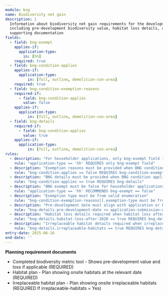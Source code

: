 ```yaml
---
module: bng
name: Biodiversity net gain
description: |
  Information about biodiversity net gain requirements for the development,
  including pre-development biodiversity value, habitat loss details, and
  supporting documentation
fields:
  - field: bng-exempt
    applies-if:
      application-type:
        in: [hh]
    required: true
  - field: bng-condition-applies
    applies-if:
      application-type:
          in: [full, outline, demolition-con-area]
    required: true
  - field: bng-condition-exemption-reasons
    required-if:
      - field: bng-condition-applies
        value: false
    applies-if:
      application-type:
          in: [full, outline, demolition-con-area]
  - field: bng-details
    required-if:
      - field: bng-condition-applies
        value: true
    applies-if:
      application-type:
          in: [full, outline, demolition-con-area]
rules:
  - description: "For householder applications, only bng-exempt field is required"
    rule: "application-type == 'hh' REQUIRES only bng-exempt field"
  - description: "Exemption reasons must be provided when BNG condition does not apply"
    rule: "bng-condition-applies == false REQUIRES bng-condition-exemption-reasons.length >= 1"
  - description: "BNG details must be provided when BNG condition applies"
    rule: "bng-condition-applies == true REQUIRES bng-details"
  - description: "BNG exempt must be false for householder applications (confirming exemption)"
    rule: "application-type == 'hh' RECOMMENDS bng-exempt == false"
  - description: "Exemption type must be from valid enumeration"
    rule: "bng-condition-exemption-reasons[].exemption-type must be from bng-exemption-type codelist"
  - description: "Pre-development date must align with application or be justified"
    rule: "bng-details.pre-development-date <= application-submission-date OR earlier-date-reason provided"
  - description: "Habitat loss details required when habitat loss after 2020 is true"
    rule: "bng-details.habitat-loss-after-2020 == true REQUIRES bng-details.habitat-loss-details"
  - description: "Irreplaceable habitat details required when irreplaceable habitats present"
    rule: "bng-details.irreplaceable-habitats == true REQUIRES bng-details.irreplaceable-habitats-details"
entry-date: 2025-06-16
end-date: ''
---
```


**Planning requirement documents**

* Completed biodiversity metric tool - Shows pre-development value and loss if applicable (REQUIRED)
* Habitat plan - Plan showing onsite habitats at the relevant date (REQUIRED)
* Irreplaceable habitat plan - Plan showing onsite irreplaceable habitats (REQUIRED If irreplaceable-habitats = Yes)
